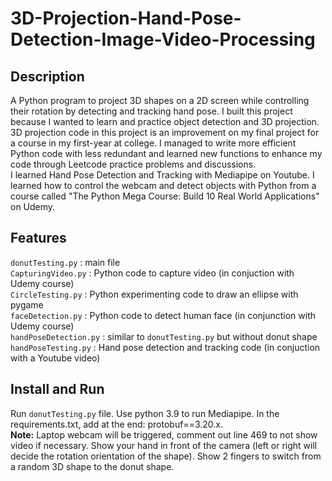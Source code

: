 # 3D-Projection-Hand-Pose-Detection-Image-Video-Processing

## Description
A Python program to project 3D shapes on a 2D screen while controlling their rotation by detecting and tracking hand pose. 
I built this project because I wanted to learn and practice object detection and 3D projection. <br />
3D projection code in this project is an improvement on my final project for a course in my first-year at college. I managed to write more efficient Python code with less redundant and learned new functions to enhance my code through Leetcode practice problems and discussions. <br />
I learned Hand Pose Detection and Tracking with Mediapipe on Youtube. I learned how to control the webcam and detect objects with Python from a course called "The Python Mega Course: Build 10 Real World Applications" on Udemy.

## Features
`donutTesting.py` : main file <br />
`CapturingVideo.py` : Python code to capture video (in conjuction with Udemy course) <br />
`CircleTesting.py` : Python experimenting code to draw an ellipse with pygame <br />
`faceDetection.py` : Python code to detect human face (in conjunction with Udemy course) <br />
`handPoseDetection.py` : similar to `donutTesting.py` but without donut shape <br />
`handPoseTesting.py` : Hand pose detection and tracking code (in conjuction with a Youtube video) 

## Install and Run
Run `donutTesting.py` file.
Use python 3.9 to run Mediapipe.
In the requirements.txt, add at the end: protobuf==3.20.x. <br />
**Note:** Laptop webcam will be triggered, comment out line 469 to not show video if necessary. Show your hand in front of the camera (left or right will decide the rotation orientation of the shape). Show 2 fingers to switch from a random 3D shape to the donut shape. 


